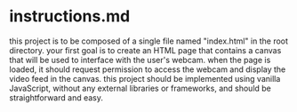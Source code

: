 # instructions.md

this project is to be composed of a single file named "index.html" in the root directory.
your first goal is to create an HTML page that contains a canvas that will be used to interface with the user's webcam.
when the page is loaded, it should request permission to access the webcam and display the video feed in the canvas.
this project should be implemented using vanilla JavaScript, without any external libraries or frameworks, and should be straightforward and easy.
